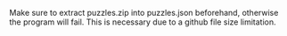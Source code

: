 Make sure to extract puzzles.zip into puzzles.json beforehand, otherwise the program will fail. This is necessary due to a github file size limitation.